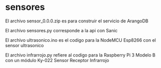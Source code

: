 # sensores
El archivo sensor_0.0.0.zip es para construir el servicio de ArangoDB

El archivo sensores.py corresponde a la api con Sanic

El archivo ultrasonico.ino es el codigo para la NodeMCU Esp8266 con el sensor ultrasonico

El archivo infrarrojo.py refiere al codigo para la Raspberry Pi 3 Modelo B con un módulo Ky-022 Sensor Receptor Infrarrojo

